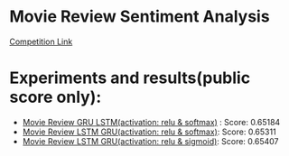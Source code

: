 # Movie Review Sentiment Analysis
[Competition Link](https://www.kaggle.com/c/movie-review-sentiment-analysis-kernels-only)

# Experiments and results(public score only):
- [Movie Review GRU LSTM(activation: relu & softmax)]() : Score: 0.65184
- [Movie Review LSTM GRU(activation: relu & softmax)](): Score: 0.65311
- [Movie Review LSTM GRU(activation: relu & sigmoid)](): Score: 0.65407

